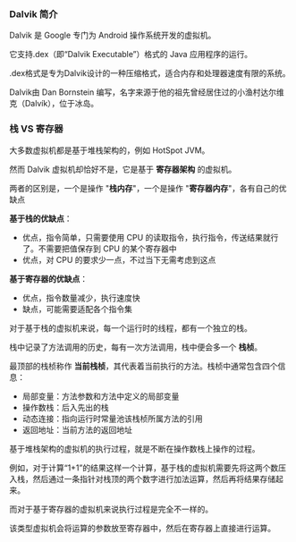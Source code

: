 

### Dalvik 简介


Dalvik 是 Google 专门为 Android 操作系统开发的虚拟机。

它支持.dex（即“Dalvik Executable”）格式的 Java 应用程序的运行。


.dex格式是专为Dalvik设计的一种压缩格式，适合内存和处理器速度有限的系统。

Dalvik由 Dan Bornstein 编写，名字来源于他的祖先曾经居住过的小渔村达尔维克（Dalvík），位于冰岛。


### 栈 VS 寄存器

大多数虚拟机都是基于堆栈架构的，例如 HotSpot JVM。

然而 Dalvik 虚拟机却恰好不是，它是基于 **寄存器架构** 的虚拟机。

两者的区别是，一个是操作 "**栈内存**"，一个是操作 "**寄存器内存**"，各有自己的优缺点

**基于栈的优缺点**：

- 优点，指令简单，只需要使用 CPU 的读取指令，执行指令，传送结果就行了。不需要把值保存到 CPU 的某个寄存器中
- 优点，对 CPU 的要求少一点，不过当下无需考虑到这点

**基于寄存器的优缺点**：

- 优点，指令数量减少，执行速度快
- 缺点，可能需要适配各个指令集


对于基于栈的虚拟机来说，每一个运行时的线程，都有一个独立的栈。

栈中记录了方法调用的历史，每有一次方法调用，栈中便会多一个 **栈桢**。

最顶部的栈桢称作 **当前栈桢**，其代表着当前执行的方法。栈桢中通常包含四个信息：

- 局部变量：方法参数和方法中定义的局部变量
- 操作数栈：后入先出的栈
- 动态连接：指向运行时常量池该栈桢所属方法的引用
- 返回地址：当前方法的返回地址

基于堆栈架构的虚拟机的执行过程，就是不断在操作数栈上操作的过程。

例如，对于计算“1+1”的结果这样一个计算，基于栈的虚拟机需要先将这两个数压入栈，然后通过一条指针对栈顶的两个数字进行加法运算，然后再将结果存储起来。

而对于基于寄存器的虚拟机来说执行过程是完全不一样的。

该类型虚拟机会将运算的参数放至寄存器中，然后在寄存器上直接进行运算。

